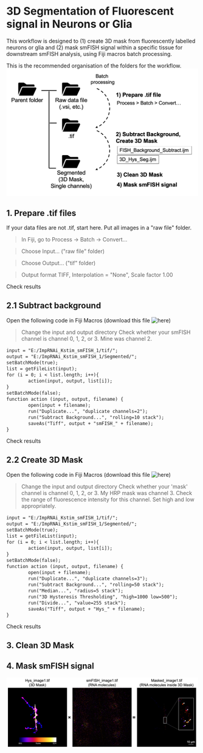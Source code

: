# 3D Segmentation of Fluorescent signal in Neurons or Glia
This workflow is designed to (1) create 3D mask from fluorescently labelled neurons or glia and (2) mask smFISH signal within a specific tissue for downstream smFISH analysis, using Fiji macros batch processing.

This is the recommended organisation of the folders for the workflow.
![Workflow](https://github.com/Tai-Ch/NMJ_3DSegmentation/blob/3971b4b98c79204ac94a45a7f8be80cb83076c31/workflow.png?raw=true)

## 1. Prepare .tif files

If your data files are not .tif, start here. Put all images in a "raw file" folder.

> In Fiji, go to Process -> Batch -> Convert...

> Choose Input... ("raw file" folder)

> Choose Output... ("tif" folder)

> Output format TIFF, Interpolation = "None", Scale factor 1.00 

Check results

## 2.1 Subtract background

Open the following code in Fiji Macros (download this file ![here](https://github.com/Tai-Ch/NMJ_3DSegmentation/blob/5e617f2de7e499079939abc6f35e3e88724cd55d/smFISH_background_subtract.ijm))
> Change the input and output directory
> Check whether your smFISH channel is channel 0, 1, 2, or 3. Mine was channel 2. 

```
input = "E:/ImpRNAi_Kstim_smFISH_1/tif/";
output = "E:/ImpRNAi_Kstim_smFISH_1/Segmented/";
setBatchMode(true);
list = getFileList(input);
for (i = 0; i < list.length; i++){
		action(input, output, list[i]);
}
setBatchMode(false);
function action (input, output, filename) {
		open(input + filename);
		run("Duplicate...", "duplicate channels=2");
		run("Subtract Background...", "rolling=10 stack");
		saveAs("Tiff", output + "smFISH_" + filename);
}
```
Check results

## 2.2 Create 3D Mask

Open the following code in Fiji Macros (download this file ![here](https://github.com/Tai-Ch/NMJ_3DSegmentation/blob/5e617f2de7e499079939abc6f35e3e88724cd55d/3D_Hys_Seg.ijm))
> Change the input and output directory
> Check whether your 'mask' channel is channel 0, 1, 2, or 3. My HRP mask was channel 3. 
> Check the range of fluorescence intensity for this channel. Set high and low appropriately.

```
input = "E:/ImpRNAi_Kstim_smFISH_1/tif/";
output = "E:/ImpRNAi_Kstim_smFISH_1/Segmented/";
setBatchMode(true);
list = getFileList(input);
for (i = 0; i < list.length; i++){
		action(input, output, list[i]);
}
setBatchMode(false);
function action (input, output, filename) {
		open(input + filename);
		run("Duplicate...", "duplicate channels=3");
		run("Subtract Background...", "rolling=50 stack");
		run("Median...", "radius=5 stack");
		run("3D Hysteresis Thresholding", "high=1000 low=500");
		run("Divide...", "value=255 stack");
		saveAs("Tiff", output + "Hys_" + filename);
}
```
Check results

## 3. Clean 3D Mask

## 4. Mask smFISH signal 

![Masking 3D smFISH signal by 3D HRP Mask](https://github.com/Tai-Ch/NMJ_3DSegmentation/blob/d5497390f89dd77b180d919aad4fb164a72256d5/3D%20Segmentation%20Example.png?raw=true)
